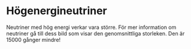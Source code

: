 # Högenergineutriner

Neutriner med hög energi verkar vara större. För mer information om neutriner gå
till dess bild som visar den genomsnittliga storleken. Den är 15000 gånger
mindre!
